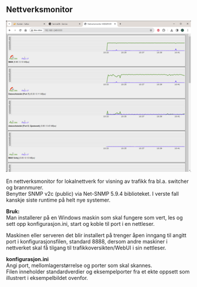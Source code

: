 ﻿## Nettverksmonitor

![Example UI_1](eksempelbilde1.png) 

En nettverksmonitor for lokalnettverk for visning av trafikk fra bl.a. switcher og brannmurer.  
Benytter SNMP v2c (public) via Net-SNMP 5.9.4 biblioteket. I verste fall kanskje siste runtime på helt nye systemer.  

**Bruk:**  
Man installerer på en Windows maskin som skal fungere som vert, les og sett opp konfigurasjon.ini, start og koble til port i en nettleser.  

Maskinen eller serveren det blir installert på trenger åpen inngang til angitt port i konfigurasjonsfilen, 
standard 8888, dersom andre maskiner i nettverket skal få tilgang til trafikkoversikten/WebUI i sin nettleser.  

**konfigurasjon.ini**  
Angi port, mellomlagerstørrelse og porter som skal skannes.  
Filen inneholder standardverdier og eksempelporter fra et ekte oppsett som illustrert i eksempelbildet ovenfor.